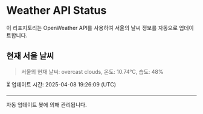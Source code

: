 
# Weather API Status

이 리포지토리는 OpenWeather API를 사용하여 서울의 날씨 정보를 자동으로 업데이트합니다.

## 현재 서울 날씨
> 서울의 현재 날씨: overcast clouds, 온도: 10.74°C, 습도: 48%

⏳ 업데이트 시간: 2025-04-08 19:26:09 (UTC)

---
자동 업데이트 봇에 의해 관리됩니다.
